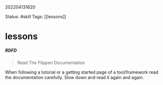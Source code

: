 202204131620

Status: #skill
Tags: [[lessons]]

# lessons
##### RDFD 
> Read The Flippen Documentation

When following a tutorial or a getting started page of a tool/framework read the documentation carefully. Slow down and read it again and again.



